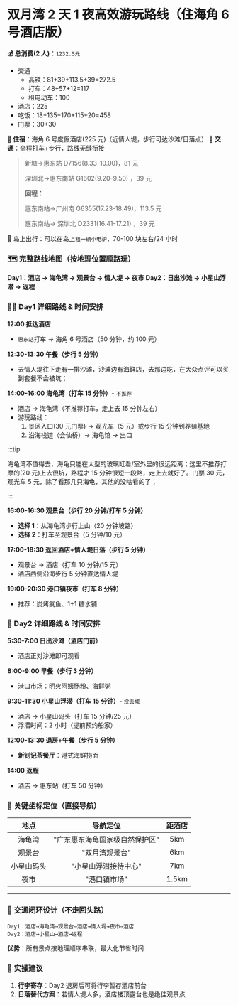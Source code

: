 # **双月湾 2 天 1 夜高效游玩路线（住海角 6 号酒店版）**

**💰 总消费(2 人)**：`1232.5元`

- 交通
  - 高铁：81+39+113.5+39=272.5
  - 打车：48+57+12=117
  - 租电动车：100
- 酒店：225
- 吃饭：18+135+170+115+20=458
- 门票：30+30

**🏨 住宿**：海角 6 号度假酒店(225 元)（近情人堤，步行可达沙滩/日落点）
**🚗 交通**：全程打车+步行，路线无缝衔接

> 新塘->惠东站 D7156(8.33-10.00)，81 元
>
> 深圳北->惠东南站 G1602(9.20-9.50) ，39 元
>
> **回程：**
>
> 惠东南站->广州南 G6355(17.23-18.49)，113.5 元
>
> 惠东南站-> 深圳北 D2331(16.41-17.21) ，39 元

🚗 岛上出行：可以在岛上`租一辆小电驴`，70-100 块左右/24 小时

### **🗺️ 完整路线地图（按地理位置顺路玩）**

**Day1：酒店 → 海龟湾 → 观景台 → 情人堤 → 夜市**
**Day2：日出沙滩 → 小星山浮潜 → 返程**

### **🚶‍♂️ Day1 详细路线 & 时间安排**

**12:00 抵达酒店**

- `惠东站`打车 → 海角 6 号酒店（50 分钟，约 100 元）

**12:30-13:30 午餐（步行 5 分钟）**

- 去情人堤往下走有一排沙滩，沙滩边有海鲜店，去那边吃，在大众点评可以买到套餐不会被坑；

**14:00-16:00 海龟湾（打车 15 分钟）**- `不推荐`

- 酒店 → 海龟湾（不推荐打车，走上去 15 分钟左右）
- 游玩路线：
  1. 景区入口(30 元门票) → 观光车（5 元）或步行 15 分钟到养殖基地
  2. 沿海栈道（会仙桥）→ 海龟馆 → 出口

:::tip

海龟湾不值得去，海龟只能在大型的玻璃缸看/室外里的很远距离；这里不推荐打摩的(20 元)上去很坑，路程才 15 分钟很短一段路，走上去就好了。门票 30 元，观光车 5 元，除了看那几只海龟，其他的没啥看的了；

:::

**16:00-16:30 观景台（步行 20 分钟/打车 5 分钟）**

- **选择 1**：从海龟湾步行上山（20 分钟坡路）
- **选择 2**：打车至观景台（5 分钟/10 元）

**17:00-18:30 返回酒店+情人堤日落（步行 5 分钟）**

- 观景台 → 酒店（打车 10 分钟/15 元）
- 酒店西侧沿海步行 5 分钟直达情人堤

**19:00-20:30 港口镇夜市（打车 8 分钟）**

- 推荐：炭烤鱿鱼、1+1 糖水铺

### **🌅 Day2 详细路线 & 时间安排**

**5:30-7:00 日出沙滩（酒店门前）**

- 酒店正对沙滩即可观看

**8:00-9:00 早餐（步行 3 分钟）**

- 港口市场：明火阿姨肠粉、海鲜粥

**9:30-11:30 小星山浮潜（打车 15 分钟）**- `没去成`

- 酒店 → 小星山码头（打车 15 分钟/25 元）
- 浮潜时间：2 小时（提前预约船家）

**12:00-13:30 退房+午餐（步行 5 分钟）**

- **新钊记茶餐厅**：港式海鲜捞面

**14:00 返程**

- 酒店 → 惠东站（打车 50 分钟）

### **📍 关键坐标定位（直接导航）**

|    地点    |            导航定位            | 距酒店 |
| :--------: | :----------------------------: | :----: |
|   海龟湾   | "广东惠东海龟国家级自然保护区" |  5km   |
|   观景台   |         "双月湾观景台"         |  6km   |
| 小星山码头 |      "小星山浮潜接待中心"      |  7km   |
|    夜市    |          "港口镇市场"          | 1.5km  |

---

### **🚕 交通闭环设计（不走回头路）**

```
Day1：酒店→海龟湾→观景台→酒店→情人堤→夜市→酒店
Day2：酒店→小星山→酒店→返程
```

**优势**：所有景点按地理顺序串联，最大化节省时间

### **📌 实操建议**

1. **行李寄存**：Day2 退房后可将行李暂存酒店前台
2. **日落替代方案**：若情人堤人多，酒店楼顶露台也是绝佳观景点
